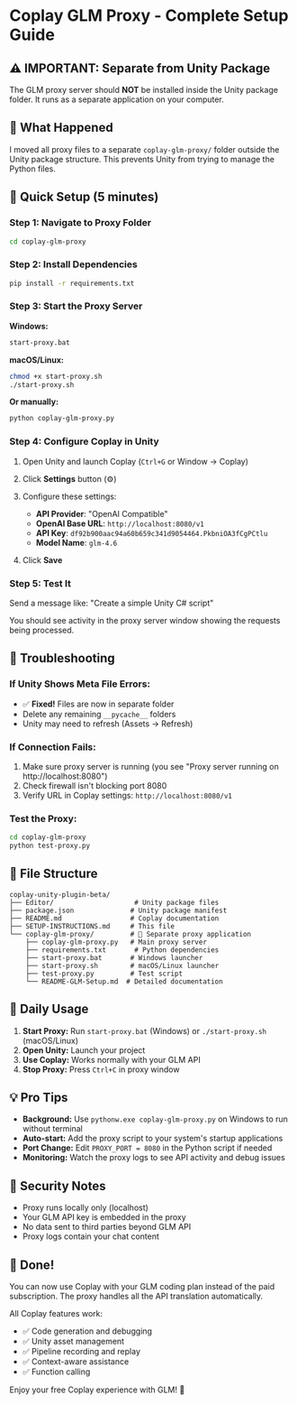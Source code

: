 # Coplay GLM Proxy - Complete Setup Guide

## ⚠️ IMPORTANT: Separate from Unity Package

The GLM proxy server should **NOT** be installed inside the Unity package folder. It runs as a separate application on your computer.

## 📁 What Happened

I moved all proxy files to a separate `coplay-glm-proxy/` folder outside the Unity package structure. This prevents Unity from trying to manage the Python files.

## 🚀 Quick Setup (5 minutes)

### Step 1: Navigate to Proxy Folder
```bash
cd coplay-glm-proxy
```

### Step 2: Install Dependencies
```bash
pip install -r requirements.txt
```

### Step 3: Start the Proxy Server
**Windows:**
```bash
start-proxy.bat
```

**macOS/Linux:**
```bash
chmod +x start-proxy.sh
./start-proxy.sh
```

**Or manually:**
```bash
python coplay-glm-proxy.py
```

### Step 4: Configure Coplay in Unity

1. Open Unity and launch Coplay (`Ctrl+G` or Window → Coplay)
2. Click **Settings** button (⚙️)
3. Configure these settings:
   - **API Provider**: "OpenAI Compatible"
   - **OpenAI Base URL**: `http://localhost:8080/v1`
   - **API Key**: `df92b900aac94a60b659c341d9054464.PkbniOA3fCgPCtlu`
   - **Model Name**: `glm-4.6`

4. Click **Save**

### Step 5: Test It
Send a message like: "Create a simple Unity C# script"

You should see activity in the proxy server window showing the requests being processed.

## 🔧 Troubleshooting

### If Unity Shows Meta File Errors:
- ✅ **Fixed!** Files are now in separate folder
- Delete any remaining `__pycache__` folders
- Unity may need to refresh (Assets → Refresh)

### If Connection Fails:
1. Make sure proxy server is running (you see "Proxy server running on http://localhost:8080")
2. Check firewall isn't blocking port 8080
3. Verify URL in Coplay settings: `http://localhost:8080/v1`

### Test the Proxy:
```bash
cd coplay-glm-proxy
python test-proxy.py
```

## 📁 File Structure
```
coplay-unity-plugin-beta/
├── Editor/                    # Unity package files
├── package.json              # Unity package manifest
├── README.md                 # Coplay documentation
├── SETUP-INSTRUCTIONS.md     # This file
└── coplay-glm-proxy/         # 🚨 Separate proxy application
    ├── coplay-glm-proxy.py   # Main proxy server
    ├── requirements.txt       # Python dependencies
    ├── start-proxy.bat       # Windows launcher
    ├── start-proxy.sh        # macOS/Linux launcher
    ├── test-proxy.py         # Test script
    └── README-GLM-Setup.md  # Detailed documentation
```

## 🔄 Daily Usage

1. **Start Proxy:** Run `start-proxy.bat` (Windows) or `./start-proxy.sh` (macOS/Linux)
2. **Open Unity:** Launch your project
3. **Use Coplay:** Works normally with your GLM API
4. **Stop Proxy:** Press `Ctrl+C` in proxy window

## 💡 Pro Tips

- **Background:** Use `pythonw.exe coplay-glm-proxy.py` on Windows to run without terminal
- **Auto-start:** Add the proxy script to your system's startup applications
- **Port Change:** Edit `PROXY_PORT = 8080` in the Python script if needed
- **Monitoring:** Watch the proxy logs to see API activity and debug issues

## 🔐 Security Notes

- Proxy runs locally only (localhost)
- Your GLM API key is embedded in the proxy
- No data sent to third parties beyond GLM API
- Proxy logs contain your chat content

## 🎯 Done!

You can now use Coplay with your GLM coding plan instead of the paid subscription. The proxy handles all the API translation automatically.

All Coplay features work:
- ✅ Code generation and debugging
- ✅ Unity asset management  
- ✅ Pipeline recording and replay
- ✅ Context-aware assistance
- ✅ Function calling

Enjoy your free Coplay experience with GLM! 🎉

